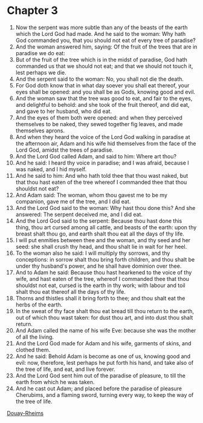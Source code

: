# Chapter 3

1. Now the serpent was more subtle than any of the beasts of the earth which the Lord God had made. And he said to the woman: Why hath God commanded you, that you should not eat of every tree of paradise?
2. And the woman answered him, saying: Of the fruit of the trees that are in paradise we do eat:
3. But of the fruit of the tree which is in the midst of paradise, God hath commanded us that we should not eat; and that we should not touch it, lest perhaps we die.
4. And the serpent said to the woman: No, you shall not die the death.
5. For God doth know that in what day soever you shall eat thereof, your eyes shall be opened: and you shall be as Gods, knowing good and evil.
6. And the woman saw that the tree was good to eat, and fair to the eyes, and delightful to behold: and she took of the fruit thereof, and did eat, and gave to her husband, who did eat.
7. And the eyes of them both were opened: and when they perceived themselves to be naked, they sewed together fig leaves, and made themselves aprons.
8. And when they heard the voice of the Lord God walking in paradise at the afternoon air, Adam and his wife hid themselves from the face of the Lord God, amidst the trees of paradise.
9. And the Lord God called Adam, and said to him: Where art thou?
10. And he said: I heard thy voice in paradise; and I was afraid, because I was naked, and I hid myself.
11. And he said to him: And who hath told thee that thou wast naked, but that thou hast eaten of the tree whereof I commanded thee that thou shouldst not eat?
12. And Adam said: The woman, whom thou gavest me to be my companion, gave me of the tree, and I did eat.
13. And the Lord God said to the woman: Why hast thou done this? And she answered: The serpent deceived me, and I did eat.
14. And the Lord God said to the serpent: Because thou hast done this thing, thou art cursed among all cattle, and beasts of the earth: upon thy breast shalt thou go, and earth shalt thou eat all the days of thy life.
15. I will put enmities between thee and the woman, and thy seed and her seed: she shall crush thy head, and thou shalt lie in wait for her heel.
16. To the woman also he said: I will multiply thy sorrows, and thy conceptions: in sorrow shalt thou bring forth children, and thou shalt be under thy husband's power, and he shall have dominion over thee.
17. And to Adam he said: Because thou hast hearkened to the voice of thy wife, and hast eaten of the tree, whereof I commanded thee that thou shouldst not eat, cursed is the earth in thy work; with labour and toil shalt thou eat thereof all the days of thy life.
18. Thorns and thistles shall it bring forth to thee; and thou shalt eat the herbs of the earth.
19. In the sweat of thy face shalt thou eat bread till thou return to the earth, out of which thou wast taken: for dust thou art, and into dust thou shalt return.
20. And Adam called the name of his wife Eve: because she was the mother of all the living.
21. And the Lord God made for Adam and his wife, garments of skins, and clothed them.
22. And he said: Behold Adam is become as one of us, knowing good and evil: now, therefore, lest perhaps he put forth his hand, and take also of the tree of life, and eat, and live forever.
23. And the Lord God sent him out of the paradise of pleasure, to till the earth from which he was taken.
24. And he cast out Adam; and placed before the paradise of pleasure Cherubims, and a flaming sword, turning every way, to keep the way of the tree of life.


[Douay-Rheims](../Douay-Rheimsindex.md)
